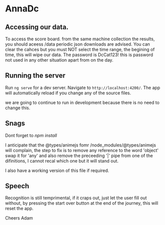 # AnnaDc


## Accessing our data.
To access the score board. from the same machine collection the results, you should aceess /data
periodic json downloads are advised.
You can clear the cahces but you must NOT select the time range, the begining of time, this will wipe our data.
The password is DcCat123! this is password not used in any other situation apart from on the day.


## Running the server
Run `ng serve` for a dev server. Navigate to `http://localhost:4200/`. The app will automatically reload if you change any of the source files.

we are going to continue to run in development because there is no need to change this.


## Snags
Dont forget to *npm install*

I anticipate that the @types/animejs fomr /node_modules/@types/animejs will complain, the step to fix is to remove any reference to the word 'object' swap it for 'any' and also remove the preceeding '|' pipe from one of the difinitions, I cannot recal which one but it will stand out.

I also have a working version of this file if required.

## Speech
Recognition is still temprimental, if it craps out, just let the user fill out without, by pressing the start over button at the end of the journey, this will reset the app.

Cheers
Adam
